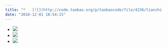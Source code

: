 ```yaml
---
title: "*   [![](http://code.taobao.org/p/taobaocode/file/4236/tianchi-0523-730-233.jpg)](https://tianchi.shuju.aliyun.com/promotion-programming )"
date: "2016-12-01 18:54:15"
---
```


*   [![](http://code.taobao.org/p/taobaocode/file/4236/tianchi-0523-730-233.jpg)](https://tianchi.shuju.aliyun.com/promotion-programming )
*   [![](https://img.alicdn.com/tps/TB1QRqjOpXXXXabXVXXXXXXXXXX-730-233.jpg)](http://click.aliyun.com/m/7688/)
*   [![](http://code.taobao.org/p/taobaocode/file/4092/aliyun-code-ad.jpg)](https://code.aliyun.com/?from_taocode)
